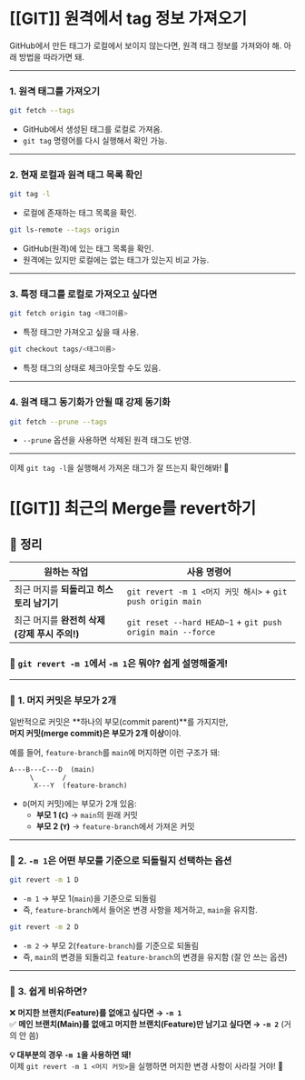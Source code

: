# [[GIT]] 원격에서 tag 정보 가져오기

GitHub에서 만든 태그가 로컬에서 보이지 않는다면, 원격 태그 정보를 가져와야 해. 아래 방법을 따라가면 돼.

---

### **1. 원격 태그를 가져오기**

```bash
git fetch --tags
```

- GitHub에서 생성된 태그를 로컬로 가져옴.
- `git tag` 명령어를 다시 실행해서 확인 가능.

---

### **2. 현재 로컬과 원격 태그 목록 확인**

```bash
git tag -l
```

- 로컬에 존재하는 태그 목록을 확인.

```bash
git ls-remote --tags origin
```

- GitHub(원격)에 있는 태그 목록을 확인.
- 원격에는 있지만 로컬에는 없는 태그가 있는지 비교 가능.

---

### **3. 특정 태그를 로컬로 가져오고 싶다면**

```bash
git fetch origin tag <태그이름>
```

- 특정 태그만 가져오고 싶을 때 사용.

```bash
git checkout tags/<태그이름>
```

- 특정 태그의 상태로 체크아웃할 수도 있음.

---

### **4. 원격 태그 동기화가 안될 때 강제 동기화**

```bash
git fetch --prune --tags
```

- `--prune` 옵션을 사용하면 삭제된 원격 태그도 반영.

---

이제 `git tag -l`을 실행해서 가져온 태그가 잘 뜨는지 확인해봐! 🚀

# [[GIT]] 최근의 Merge를 revert하기

## **🚀 정리**

| 원하는 작업                        | 사용 명령어                                                     |
| ----------------------------- | ---------------------------------------------------------- |
| 최근 머지를 **되돌리고 히스토리 남기기**      | `git revert -m 1 <머지 커밋 해시>` + `git push origin main`      |
| 최근 머지를 **완전히 삭제 (강제 푸시 주의!)** | `git reset --hard HEAD~1` + `git push origin main --force` |

### 🔹 `git revert -m 1`에서 `-m 1`은 뭐야? 쉽게 설명해줄게!

---

### 📌 **1. 머지 커밋은 부모가 2개**

일반적으로 커밋은 **하나의 부모(commit parent)**를 가지지만,  
**머지 커밋(merge commit)은 부모가 2개 이상**이야.

예를 들어, `feature-branch`를 `main`에 머지하면 이런 구조가 돼:

```
A---B---C---D  (main)
     \       /
      X---Y  (feature-branch)
```

- `D`(머지 커밋)에는 부모가 2개 있음:
    - **부모 1 (`C`)** → `main`의 원래 커밋
    - **부모 2 (`Y`)** → `feature-branch`에서 가져온 커밋

---

### 📌 **2. `-m 1`은 어떤 부모를 기준으로 되돌릴지 선택하는 옵션**

```bash
git revert -m 1 D
```

- `-m 1` → 부모 1(`main`)을 기준으로 되돌림
- 즉, `feature-branch`에서 들어온 변경 사항을 제거하고, `main`을 유지함.

```bash
git revert -m 2 D
```

- `-m 2` → 부모 2(`feature-branch`)를 기준으로 되돌림
- 즉, `main`의 변경을 되돌리고 `feature-branch`의 변경을 유지함 (잘 안 쓰는 옵션)

---

### 📌 **3. 쉽게 비유하면?**

❌ **머지한 브랜치(Feature)를 없애고 싶다면 → `-m 1`**  
✅ **메인 브랜치(Main)를 없애고 머지한 브랜치(Feature)만 남기고 싶다면 → `-m 2`** (거의 안 씀)

**💡 대부분의 경우 `-m 1`을 사용하면 돼!**  
이제 `git revert -m 1 <머지 커밋>`을 실행하면 머지한 변경 사항이 사라질 거야! 🚀
